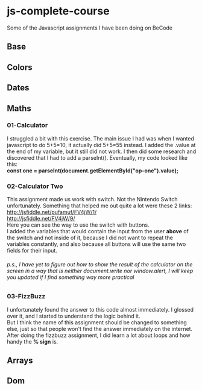# js-complete-course
Some of the Javascript assignments I have been doing on BeCode

## Base ##
## Colors ##
## Dates ##
## Maths ##
### 01-Calculator ###
I struggled a bit with this exercise. The main issue I had was when I wanted javascript to do 5+5=10, it actually did 5+5=55 instead.
I added the .value at the end of my variable, but it still did not work. I then did some research and discovered that I had to add a parseInt().
Eventually, my code looked like this:<br />
**const one = parseInt(document.getElementById("op-one").value);**
### 02-Calculator Two ###
This assignment made us work with switch. Not the Nintendo Switch unfortunately. Something that helped me out quite a lot were these 2 links: <br />
http://jsfiddle.net/pufamuf/FV4jW/1/ <br />
http://jsfiddle.net/FV4jW/9/ <br />
Here you can see the way to use the switch with buttons. <br />
I added the variables that would contain the input from the user **above** of the switch and not inside of it, because I did not want to repeat the variables constantly, and also because all buttons will use the same two fields for their input.
###### p.s., I have yet to figure out how to show the result of the calculator on the screen in a way that is neither document.write nor window.alert, I will keep you updated if I find something way more practical ######
### 03-FizzBuzz ###
I unfortunately found the answer to this code almost immediately. I glossed over it, and I started to understand the logic behind it. <BR />
But I think the name of this assignment should be changed to something else, just so that people won't find the answer immediately on the internet.<br />
After doing the fizzbuzz assignment, I did learn a lot about loops and how handy the **% sign** is.

## Arrays ##
## Dom ##

